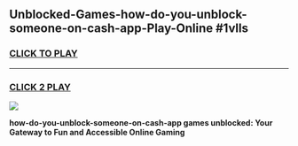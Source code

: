 
## Unblocked-Games-how-do-you-unblock-someone-on-cash-app-Play-Online #1vlls
<h3>
<a href="https://news.freeplayer.one?title=how-do-you-unblock-someone-on-cash-app&ref=3">CLICK TO PLAY</a></h3>
<hr>

<h3>
<a href="https://news.freeplayer.one?title=how-do-you-unblock-someone-on-cash-app&ref=3">CLICK 2 PLAY</a>
  
</h3>

<a href="https://news.freeplayer.one?title=how-do-you-unblock-someone-on-cash-app&ref=3"><img src="https://clearcache.store/games.png"></a>


**how-do-you-unblock-someone-on-cash-app games unblocked: Your Gateway to Fun and Accessible Online Gaming**
